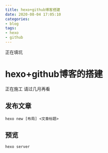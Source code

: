 ```yaml
---
title: hexo+github博客搭建
date: 2020-08-04 17:05:10
categories:
- blog
tags:
- hexo
- github
---
```


正在填坑

<!-- more -->

# hexo+github博客的搭建

正在施工 请过几月再看

## 发布文章

```
hexo new [布局] <文章标题>
```

## 预览

```
hexo server
```

